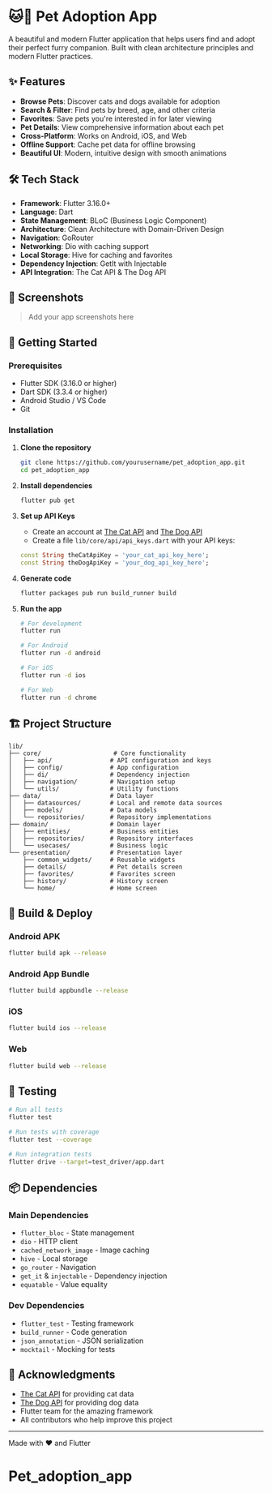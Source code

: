 # 🐱🐶 Pet Adoption App

A beautiful and modern Flutter application that helps users find and adopt their perfect furry companion. Built with clean architecture principles and modern Flutter practices.

## ✨ Features

- **Browse Pets**: Discover cats and dogs available for adoption
- **Search & Filter**: Find pets by breed, age, and other criteria
- **Favorites**: Save pets you're interested in for later viewing
- **Pet Details**: View comprehensive information about each pet
- **Cross-Platform**: Works on Android, iOS, and Web
- **Offline Support**: Cache pet data for offline browsing
- **Beautiful UI**: Modern, intuitive design with smooth animations

## 🛠️ Tech Stack

- **Framework**: Flutter 3.16.0+
- **Language**: Dart
- **State Management**: BLoC (Business Logic Component)
- **Architecture**: Clean Architecture with Domain-Driven Design
- **Navigation**: GoRouter
- **Networking**: Dio with caching support
- **Local Storage**: Hive for caching and favorites
- **Dependency Injection**: GetIt with Injectable
- **API Integration**: The Cat API & The Dog API

## 📱 Screenshots

> Add your app screenshots here

## 🚀 Getting Started

### Prerequisites

- Flutter SDK (3.16.0 or higher)
- Dart SDK (3.3.4 or higher)
- Android Studio / VS Code
- Git

### Installation

1. **Clone the repository**

   ```bash
   git clone https://github.com/yourusername/pet_adoption_app.git
   cd pet_adoption_app
   ```

2. **Install dependencies**

   ```bash
   flutter pub get
   ```

3. **Set up API Keys**

   - Create an account at [The Cat API](https://thecatapi.com/) and [The Dog API](https://thedogapi.com/)
   - Create a file `lib/core/api/api_keys.dart` with your API keys:

   ```dart
   const String theCatApiKey = 'your_cat_api_key_here';
   const String theDogApiKey = 'your_dog_api_key_here';
   ```

4. **Generate code**

   ```bash
   flutter packages pub run build_runner build
   ```

5. **Run the app**

   ```bash
   # For development
   flutter run

   # For Android
   flutter run -d android

   # For iOS
   flutter run -d ios

   # For Web
   flutter run -d chrome
   ```

## 🏗️ Project Structure

```
lib/
├── core/                    # Core functionality
│   ├── api/                # API configuration and keys
│   ├── config/             # App configuration
│   ├── di/                 # Dependency injection
│   ├── navigation/         # Navigation setup
│   └── utils/              # Utility functions
├── data/                   # Data layer
│   ├── datasources/        # Local and remote data sources
│   ├── models/             # Data models
│   └── repositories/       # Repository implementations
├── domain/                 # Domain layer
│   ├── entities/           # Business entities
│   ├── repositories/       # Repository interfaces
│   └── usecases/           # Business logic
└── presentation/           # Presentation layer
    ├── common_widgets/     # Reusable widgets
    ├── details/            # Pet details screen
    ├── favorites/          # Favorites screen
    ├── history/            # History screen
    └── home/               # Home screen
```

## 🔧 Build & Deploy

### Android APK

```bash
flutter build apk --release
```

### Android App Bundle

```bash
flutter build appbundle --release
```

### iOS

```bash
flutter build ios --release
```

### Web

```bash
flutter build web --release
```

## 🧪 Testing

```bash
# Run all tests
flutter test

# Run tests with coverage
flutter test --coverage

# Run integration tests
flutter drive --target=test_driver/app.dart
```

## 📦 Dependencies

### Main Dependencies

- `flutter_bloc` - State management
- `dio` - HTTP client
- `cached_network_image` - Image caching
- `hive` - Local storage
- `go_router` - Navigation
- `get_it` & `injectable` - Dependency injection
- `equatable` - Value equality

### Dev Dependencies

- `flutter_test` - Testing framework
- `build_runner` - Code generation
- `json_annotation` - JSON serialization
- `mocktail` - Mocking for tests

## 🙏 Acknowledgments

- [The Cat API](https://thecatapi.com/) for providing cat data
- [The Dog API](https://thedogapi.com/) for providing dog data
- Flutter team for the amazing framework
- All contributors who help improve this project

---

Made with ❤️ and Flutter

# Pet_adoption_app
